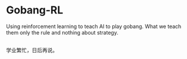 # Gobang-RL
Using reinforcement learning to teach AI to play gobang. What we teach them only the rule and nothing about strategy.

##
学业繁忙，日后再说。
